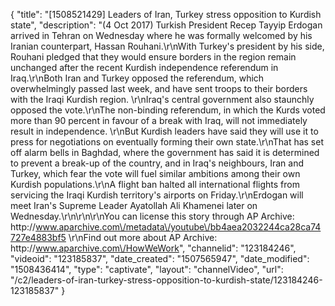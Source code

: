 {
    "title": "[1508521429] Leaders of Iran, Turkey stress opposition to Kurdish state",
    "description": "(4 Oct 2017) Turkish President Recep Tayyip Erdogan arrived in Tehran on Wednesday where he was formally welcomed by his Iranian counterpart, Hassan Rouhani.\r\nWith Turkey's president by his side, Rouhani pledged that they would ensure borders in the region remain unchanged after the recent Kurdish independence referendum in Iraq.\r\nBoth Iran and Turkey opposed the referendum, which overwhelmingly passed last week, and have sent troops to their borders with the Iraqi Kurdish region. \r\nIraq's central government also staunchly opposed the vote.\r\nThe non-binding referendum, in which the Kurds voted more than 90 percent in favour of a break with Iraq, will not immediately result in independence. \r\nBut Kurdish leaders have said they will use it to press for negotiations on eventually forming their own state.\r\nThat has set off alarm bells in Baghdad, where the government has said it is determined to prevent a break-up of the country, and in Iraq's neighbours, Iran and Turkey, which fear the vote will fuel similar ambitions among their own Kurdish populations.\r\nA flight ban halted all international flights from servicing the Iraqi Kurdish territory's airports on Friday.\r\nErdogan will meet Iran's Supreme Leader Ayatollah Ali Khamenei later on Wednesday.\r\n\r\n\r\nYou can license this story through AP Archive: http:\/\/www.aparchive.com\/metadata\/youtube\/bb4aea2032244ca28ca74727e4883bf5 \r\nFind out more about AP Archive: http:\/\/www.aparchive.com\/HowWeWork",
    "channelid": "123184246",
    "videoid": "123185837",
    "date_created": "1507565947",
    "date_modified": "1508436414",
    "type": "captivate",
    "layout": "channelVideo",
    "url": "\/c2\/leaders-of-iran-turkey-stress-opposition-to-kurdish-state\/123184246-123185837"
}
